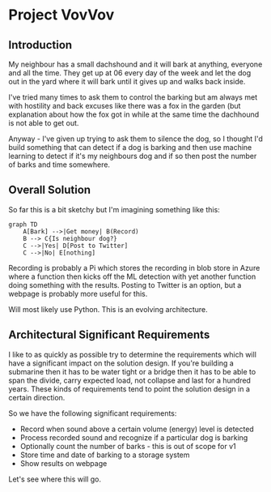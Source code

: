 # Project VovVov

## Introduction

My neighbour has a small dachshound and it will bark at anything, everyone and all the time. They get up at 06 every day of the week and let the dog out in the yard where it will bark until it gives up and walks back inside.

I've tried many times to ask them to control the barking but am always met with hostility and back excuses like there was a fox in the garden (but explanation about how the fox got in while at the same time the dachhound is not able to get out.

Anyway - I've given up trying to ask them to silence the dog, so I thought I'd build something that can detect if a dog is barking and then use machine learning to detect if it's my neighbours dog and if so then post the number of barks and time somewhere.

## Overall Solution

So far this is a bit sketchy but I'm imagining something like this:

```mermaid
graph TD
    A[Bark] -->|Get money| B(Record)
    B --> C{Is neighbour dog?}
    C -->|Yes| D[Post to Twitter]
    C -->|No| E[nothing]
```

Recording is probably a Pi which stores the recording in blob store in Azure where a function then kicks off the ML detection with yet another function doing something with the results. Posting to Twitter is an option, but a webpage is probably more useful for this.

Will most likely use Python. This is an evolving architecture.

## Architectural Significant Requirements

I like to as quickly as possible try to determine the requirements which will have a significant impact on the solution design. If you're building a submarine then it has to be water tight or a bridge then it has to be able to span the divide, carry expected load, not collapse and last for a hundred years. These kinds of requirements tend to point the solution design in a certain direction.

So we have the following significant requirements:

* Record when sound above a certain volume (energy) level is detected
* Process recorded sound and recognize if a particular dog is barking
* Optionally count the number of barks - this is out of scope for v1
* Store time and date of barking to a storage system
* Show results on webpage

Let's see where this will go.
